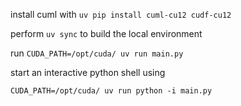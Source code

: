 

install cuml with `uv pip install cuml-cu12 cudf-cu12`

perform `uv sync` to build the local environment

run `CUDA_PATH=/opt/cuda/ uv run main.py`

start an interactive python shell using
```
CUDA_PATH=/opt/cuda/ uv run python -i main.py 
```